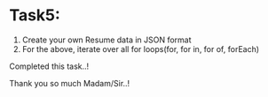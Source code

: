 # Task5:  

1) Create your own Resume data in JSON format
2) For the  above, iterate over all for loops(for, for in, for of, forEach)

Completed this task..!

Thank you so much Madam/Sir..!